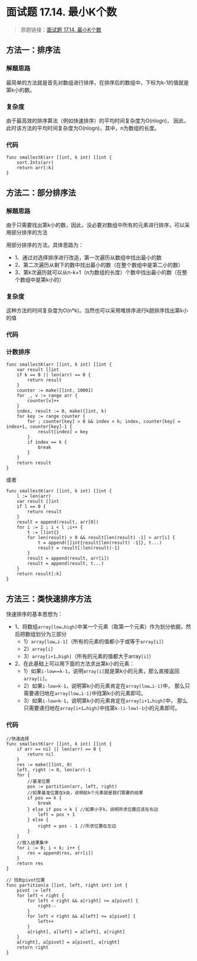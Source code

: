 # 面试题 17.14. 最小K个数

> 原题链接：[面试题 17.14. 最小K个数](https://leetcode-cn.com/problems/smallest-k-lcci/)

## 方法一：排序法
### 解题思路
最简单的方法就是首先对数组进行排序，在排序后的数组中，下标为k-1的值就是第k小的数。
### 复杂度
由于最高效的排序算法（例如快速排序）的平均时间复杂度为O(nlogn)，
因此，此时该方法的平均时间复杂度为O(nlogn)，其中，n为数组的长度。
### 代码
```golang
func smallestK(arr []int, k int) []int {
	sort.Ints(arr)
	return arr[:k]
}
```

## 方法二：部分排序法
### 解题思路
由于只需要找出第k小的数，因此，没必要对数组中所有的元素进行排序，可以采用部分排序的方法

用部分排序的方法。具体思路为：
* 1、通过对选择排序进行改造，第一次遍历从数组中找出最小的数
* 2、第二次遍历从剩下的数中找出最小的数（在整个数组中是第二小的数）
* 3、第k次遍历就可以从n-k+1（n为数组的长度）个数中找出最小的数（在整个数组中是第k小的）

### 复杂度
这种方法的时间复杂度为O(n*k)。当然也可以采用堆排序进行k趟排序找出第k小的值
### 代码
### 计数排序
```golang
func smallestK(arr []int, k int) []int {
	var result []int
	if k == 0 || len(arr) == 0 {
		return result
	}
	counter := make([]int, 10001)
	for _, v := range arr {
		counter[v]++
	}
	index, result := 0, make([]int, k)
	for key := range counter {
		for ; counter[key] > 0 && index < k; index, counter[key] = index+1, counter[key]-1 {
			result[index] = key
		}
		if index == k {
			break
		}
	}
	return result
}
```
或者
```golang
func smallestK(arr []int, k int) []int {
	l := len(arr)
	var result []int
	if l == 0 {
		return result
	}
	result = append(result, arr[0])
	for i := 1 ; i < l ;i++ {
		t := []int{}
		for len(result) > 0 && result[len(result) -1] > arr[i] {
			t = append([]int{result[len(result) -1]}, t...)
			result = result[:len(result)-1]
		}
		result = append(result, arr[i])
		result = append(result, t...)
	}
	return result[:k]
}
```

## 方法三：类快速排序方法
快速排序的基本思想为：
* 1、将数组``array[low…high]``中某一个元素（取第一个元素）作为划分依据，然后把数组划分为三部分
    * 1）``array[low…i-1]``（所有的元素的值都小于或等于``array[i]``）
    * 2）``array[i]``
    * 3）``array[i+1…high]``（所有的元素的值都大于array``[i]``）
* 2、在此基础上可以用下面的方法求出第k小的元素：
    * 1）如果``i-low==k-1``，说明``array[i]``就是第k小的元素，那么直接返回``array[i]``。
    * 2）如果``i-low>k-1``，说明第k小的元素肯定在``array[low…i-1]``中，
    那么只需要递归地在``array[low…i-1]``中找第k小的元素即可。
    * 3）如果``i-low<k-1``，说明第k小的元素肯定在``array[i+1…high]``中，
    那么只需要递归地在``array[i+1…high]``中找第``k-(i-low)-1``小的元素即可。
    
### 代码
```golang
//快速选择
func smallestK(arr []int, k int) []int {
	if arr == nil || len(arr) == 0 {
		return nil
	}
	res := make([]int, 0)
	left, right := 0, len(arr)-1
	for {
		//基准位置
		pos := partition(arr, left, right)
		//如果基准位置在k处，说明前k个元素就是我们需要的结果
		if pos == k {
			break
		} else if pos < k { //如果小于k，说明所求位置应该在右边
			left = pos + 1
		} else {
			right = pos - 1 //所求位置在左边
		}
	}
	//放入结果集中
	for i := 0; i < k; i++ {
		res = append(res, arr[i])
	}
	return res
}

// 找到pivot位置
func partition(a []int, left, right int) int {
	pivot := left
	for left < right {
		for left < right && a[right] >= a[pivot] {
			right--
		}
		for left < right && a[left] <= a[pivot] {
			left++
		}
		a[right], a[left] = a[left], a[right]
	}
	a[right], a[pivot] = a[pivot], a[right]
	return right
}   
```